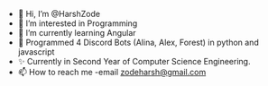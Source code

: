 - 👋 Hi, I’m @HarshZode
- 👀 I’m interested in Programming
- 🌱 I’m currently learning Angular
- 👑 Programmed 4 Discord Bots (Alina, Alex, Forest) in python and javascript
- ✨ Currently in Second Year of Computer Science Engineering.
- 📫 How to reach me -email zodeharsh@gmail.com


<!---
HarshZode/HarshZode is a ✨ special ✨ repository because its `README.md` (this file) appears on your GitHub profile.
You can click the Preview link to take a look at your changes.
--->
